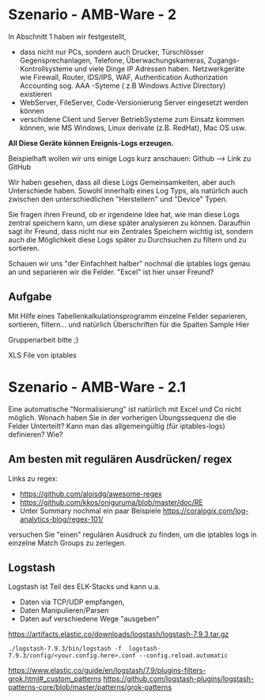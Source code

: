 # Szenario - AMB-Ware - 2
In Abschnitt 1 haben wir festgestellt, 
* dass nicht nur PCs, sondern auch Drucker, Türschlösser Gegensprechanlagen, Telefone, Überwachungskameras, Zugangs-Kontrollsysteme und viele Dinge IP Adressen haben.
Netzwerkgeräte wie Firewall, Router, IDS/IPS, WAF, Authentication Authorization Accounting sog. AAA -Syteme ( z.B Windows Active Directory) existieren
* WebServer,  FileServer, Code-Versionierung Server eingesetzt werden können
* verschidene Client und Server BetriebSysteme zum Einsatz kommen können, wie MS Windows, Linux derivate (z.B. RedHat), Mac OS usw.

**All Diese Geräte können Ereignis-Logs erzeugen.**

Beispielhaft wollen wir uns einige Logs kurz anschauen:
Github --> Link zu GitHub 

Wir haben gesehen, dass all diese Logs Gemeinsamkeiten, aber auch Unterschiede haben. 
Sowohl innerhalb eines Log Typs, als natürlich auch zwischen den unterschiedlichen "Herstellern" und "Device" Typen.

Sie fragen ihren Freund, ob er irgendeine Idee hat, wie man diese Logs zentral speichern kann, um diese später analysieren zu können.
Daraufhin sagt ihr Freund, dass nicht nur ein Zentrales Speichern wichtig ist, sondern auch die Möglichkeit diese Logs später zu Durchsuchen zu filtern und zu sortieren.

Schauen wir uns "der Einfachheit halber" nochmal die iptables logs genau an und separieren wir die Felder.
"Excel" ist hier unser Freund? 
## Aufgabe 
Mit Hilfe eines Tabellenkalkulationsprogramm einzelne Felder separieren, sortieren, filtern... und natürlich Überschriften für die Spalten
Sample Hier

Gruppenarbeit bitte ;) 

 XLS File von iptables 

# Szenario - AMB-Ware - 2.1
Eine automatische "Normalisierung" ist natürlich mit Excel und Co nicht möglich.
Wonach haben Sie in der vorherigen Übungssequenz die die Felder Unterteilt?
Kann man das allgemeingültig (für iptables-logs) definieren?
Wie?

## Am besten mit regulären Ausdrücken/ regex 

Links zu regex:

* https://github.com/aloisdg/awesome-regex
* https://github.com/kkos/oniguruma/blob/master/doc/RE
* Unter Summary nochmal ein paar Beispiele https://coralogix.com/log-analytics-blog/regex-101/

versuchen Sie "einen" regulären Ausdruck zu finden, um die iptables logs in einzelne Match Groups zu zerlegen. 

## Logstash 
Logstash ist Teil des ELK-Stacks und kann u.a. 
* Daten via TCP/UDP empfangen, 
* Daten Manipulieren/Parsen
* Daten auf verschiedene Wege "ausgeben"


https://artifacts.elastic.co/downloads/logstash/logstash-7.9.3.tar.gz

``` 
./logstash-7.9.3/bin/logstash -f  logstash-7.9.3/config/<your.config.here>.conf --config.reload.automatic
```

https://www.elastic.co/guide/en/logstash/7.9/plugins-filters-grok.html#_custom_patterns
https://github.com/logstash-plugins/logstash-patterns-core/blob/master/patterns/grok-patterns
